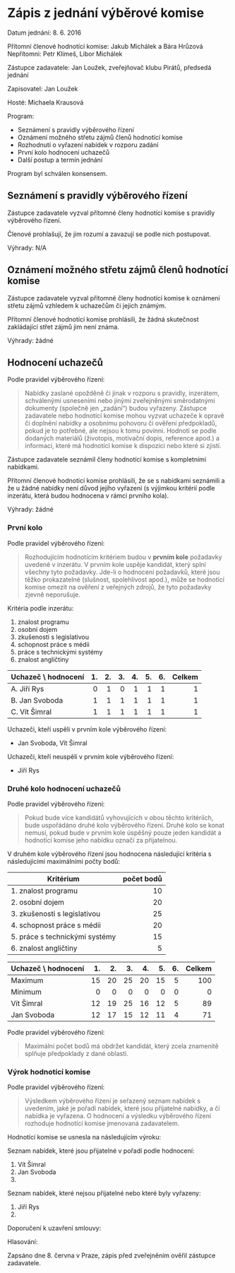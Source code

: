 Zápis z jednání výběrové komise
===============================

Datum jednání: 8. 6. 2016

Přítomní členové hodnotící komise: Jakub Michálek a Bára Hrůzová
Nepřítomni: Petr Klimeš, Libor Michálek

Zástupce zadavatele: Jan Loužek, zveřejňovač klubu Pirátů, předsedá jednání

Zapisovatel: Jan Loužek

Hosté: Michaela Krausová

Program:

* Seznámení s pravidly výběrového řízení
* Oznámení možného střetu zájmů členů hodnotící komise
* Rozhodnutí o vyřazení nabídek v rozporu zadání
* První kolo hodnocení uchazečů
* Další postup a termín jednání

Program byl schválen konsensem.

## Seznámení s pravidly výběrového řízení

Zástupce zadavatele vyzval přítomné členy hodnotící komise s pravidly výběrového řízení. 

Členové prohlašují, že jim rozumí a zavazují se podle nich postupovat.

Výhrady: N/A

## Oznámení možného střetu zájmů členů hodnotící komise

Zástupce zadavatele vyzval přítomné členy hodnotící komise k oznámení střetu zájmů vzhledem k uchazečům či jejich známým. 

Přítomní členové hodnotící komise prohlásili, že žádná skutečnost zakládající střet zájmů jim není známa.

Výhrady: žádné

## Hodnocení uchazečů

Podle pravidel výběrového řízení:

> Nabídky zaslané opožděně či jinak v rozporu s pravidly, inzerátem, schválenými usneseními nebo jinými zveřejněnými směrodatnými dokumenty (společně jen „zadání“) budou vyřazeny. Zástupce zadavatele nebo hodnotící komise mohou vyzvat uchazeče k opravě či doplnění nabídky a osobnímu pohovoru či ověření předpokladů, pokud je to potřebné, ale nejsou k tomu povinni. Hodnotí se podle dodaných materiálů (životopis, motivační dopis, reference apod.) a informací, které má hodnotící komise k dispozici nebo které si zjistí.

Zástupce zadavatele seznámil členy hodnotící komise s kompletními nabídkami.

Přítomní členové hodnotící komise prohlásili, že se s nabídkami seznámili a že u žádné nabídky není důvod jejího vyřazení (s výjimkou kritérií podle inzerátu, která budou hodnocena v rámci prvního kola).

Výhrady: žádné

### První kolo

Podle pravidel výběrového řízení:

> Rozhodujícím hodnotícím kritériem budou v **prvním kole** požadavky uvedené v inzerátu. V prvním kole uspěje kandidát, který splní všechny tyto požadavky. Jde-li o hodnocení požadavků, které jsou těžko prokazatelné (slušnost, spolehlivost apod.), může se hodnotící komise omezit na ověření z veřejných zdrojů, že tyto požadavky zjevně neporušuje.

Kritéria podle inzerátu:

1. znalost programu
2. osobní dojem
3. zkušenosti s legislativou
4. schopnost práce s médii
5. práce s technickými systémy
6. znalost angličtiny 

Uchazeč \ hodnocení | 1. | 2. | 3. | 4. | 5. | 6. | Celkem
------------------- | --: | --: | --: | --: | --: | --: | -----:
A. Jiří Rys         | 0  | 1  | 0  | 1  | 1  | 1  | 1
B. Jan Svoboda	    | 1  | 1  | 1  | 1  | 1  | 1  | 1
C. Vít Šimral       | 1  | 1  | 1  | 1  | 1  | 1  | 1

Uchazeči, kteří uspěli v prvním kole výběrového řízení:

* Jan Svoboda, Vít Šimral

Uchazeči, kteří neuspěli v prvním kole výběrového řízení:

* Jiří Rys

### Druhé kolo hodnocení uchazečů

Podle pravidel výběrového řízení:

> Pokud bude více kandidátů vyhovujících v obou těchto kritériích, bude uspořádáno druhé kolo výběrového řízení. Druhé kolo se konat nemusí, pokud bude v prvním kole úspěšný pouze jeden kandidát a hodnotící komise jeho nabídku označí za přijatelnou. 

V druhém kole výběrového řízení jsou hodnocena následující kritéria s následujícími maximálními počty bodů:

Kritérium | počet bodů
--------- | ---------:
1. znalost programu | 10
2. osobní dojem | 20
3. zkušenosti s legislativou | 25
4. schopnost práce s médii | 20
5. práce s technickými systémy | 15
6. znalost angličtiny | 5

Uchazeč \ hodnocení |  1. |  2. |  3. |  4. |  5. | 6.  | Celkem
------------------- | --: | --: | --: | --: | --: | --: |----:
Maximum             |  15 |  20 |  25 |  20 |  15 | 5   | 100
Minimum             |  0  |   0 |  0  |  0  |  0  | 0   | 0
Vít Šimral          |  12 |  19 |  25 |  16 |  12 | 5   | 89
Jan Svoboda         |  12 |  17 |  15 |  12 |  11 | 4   | 71


Podle pravidel výběrového řízení:

> Maximální počet bodů má obdržet kandidát, který zcela znamenitě splňuje předpoklady z dané oblasti. 

### Výrok hodnotící komise

Podle pravidel výběrového řízení:

> Výsledkem výběrového řízení je seřazený seznam nabídek s uvedením, jaké je pořadí nabídek, které jsou přijatelné nabídky, a čí nabídka je vyřazena. O hodnocení a výsledku výběrového řízení rozhoduje hodnotící komise jmenovaná zadavatelem. 

Hodnotící komise se usnesla na následujícím výroku:

Seznam nabídek, které jsou přijatelné v pořadí podle hodnocení:

1. Vít Šimral
2. Jan Svoboda
3.

Seznam nabídek, které nejsou přijatelné nebo které byly vyřazeny:

1. Jiří Rys
2.

Doporučení k uzavření smlouvy: 

Hlasování:

Zapsáno dne 8. června v Praze, zápis před zveřejněním ověřil zástupce zadavatele.
